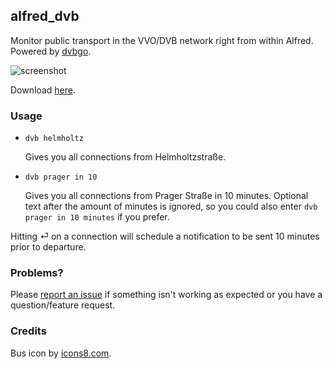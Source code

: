 ## alfred_dvb

Monitor public transport in the VVO/DVB network right from within Alfred. Powered by [dvbgo](https://github.com/kiliankoe/dvbgo).

![screenshot](https://cloud.githubusercontent.com/assets/2625584/17901215/b9d2f916-6962-11e6-8c34-665176f36a82.png)

Download [here](https://github.com/kiliankoe/alfred_dvb/releases/latest).

### Usage

- `dvb helmholtz`

  Gives you all connections from Helmholtzstraße.

- `dvb prager in 10`

  Gives you all connections from Prager Straße in 10 minutes. Optional text after the amount of minutes is ignored, so you could also enter `dvb prager in 10 minutes` if you prefer.

Hitting ⏎ on a connection will schedule a notification to be sent 10 minutes prior to departure.

### Problems?

Please [report an issue](https://github.com/kiliankoe/alfred_dvb/issues/new) if something isn't working as expected or you have a question/feature request.

### Credits

Bus icon by [icons8.com](https://icons8.com).
